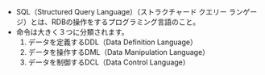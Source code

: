 - SQL（Structured Query Language）（ストラクチャード クエリー ランゲージ）とは、RDBの操作をするプログラミング言語のこと。
- 命令は大きく３つに分類されます。
    1. データを定義するDDL（Data Definition Language）
    2. データを操作するDML（Data Manipulation Language）
    3. データを制御するDCL（Data Control Language）
